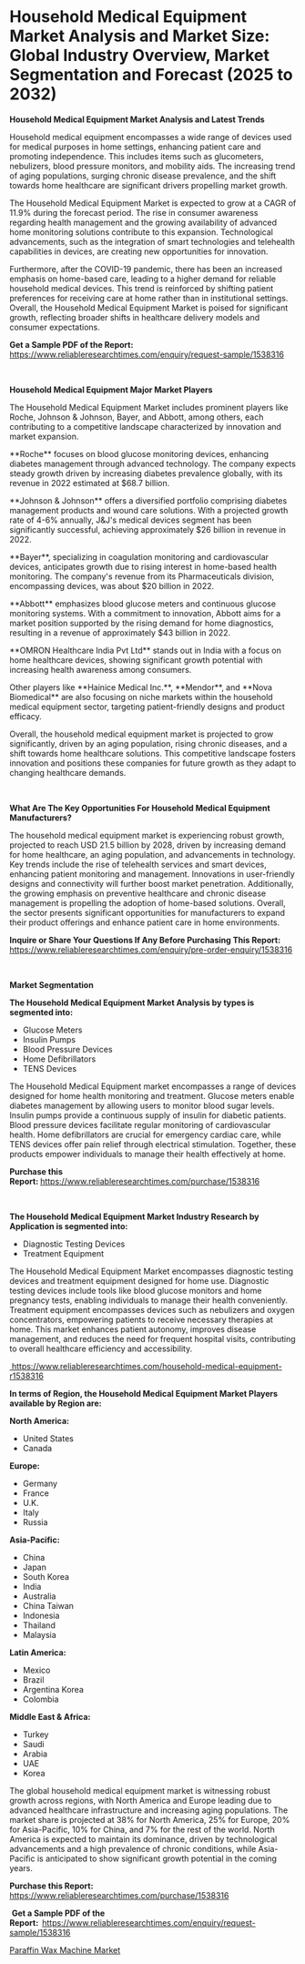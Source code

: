 <p><h1>Household Medical Equipment Market Analysis and Market Size: Global Industry Overview, Market Segmentation and Forecast (2025 to 2032)</h1></p><p><strong>Household Medical Equipment Market Analysis and Latest Trends</strong></p>
<p><p>Household medical equipment encompasses a wide range of devices used for medical purposes in home settings, enhancing patient care and promoting independence. This includes items such as glucometers, nebulizers, blood pressure monitors, and mobility aids. The increasing trend of aging populations, surging chronic disease prevalence, and the shift towards home healthcare are significant drivers propelling market growth.</p><p>The Household Medical Equipment Market is expected to grow at a CAGR of 11.9% during the forecast period. The rise in consumer awareness regarding health management and the growing availability of advanced home monitoring solutions contribute to this expansion. Technological advancements, such as the integration of smart technologies and telehealth capabilities in devices, are creating new opportunities for innovation. </p><p>Furthermore, after the COVID-19 pandemic, there has been an increased emphasis on home-based care, leading to a higher demand for reliable household medical devices. This trend is reinforced by shifting patient preferences for receiving care at home rather than in institutional settings. Overall, the Household Medical Equipment Market is poised for significant growth, reflecting broader shifts in healthcare delivery models and consumer expectations.</p></p>
<p><strong>Get a Sample PDF of the Report:&nbsp;</strong> <a href="https://www.reliableresearchtimes.com/enquiry/request-sample/1538316?utm_campaign=2096&utm_medium=2&utm_source=Github&utm_content=ia&utm_term=19022025&utm_id=household-medical-equipment">https://www.reliableresearchtimes.com/enquiry/request-sample/1538316</a></p>
<p>&nbsp;</p>
<p><strong>Household Medical Equipment Major Market Players</strong></p>
<p><p>The Household Medical Equipment Market includes prominent players like Roche, Johnson & Johnson, Bayer, and Abbott, among others, each contributing to a competitive landscape characterized by innovation and market expansion.</p><p>**Roche** focuses on blood glucose monitoring devices, enhancing diabetes management through advanced technology. The company expects steady growth driven by increasing diabetes prevalence globally, with its revenue in 2022 estimated at $68.7 billion.</p><p>**Johnson & Johnson** offers a diversified portfolio comprising diabetes management products and wound care solutions. With a projected growth rate of 4-6% annually, J&J's medical devices segment has been significantly successful, achieving approximately $26 billion in revenue in 2022.</p><p>**Bayer**, specializing in coagulation monitoring and cardiovascular devices, anticipates growth due to rising interest in home-based health monitoring. The company's revenue from its Pharmaceuticals division, encompassing devices, was about $20 billion in 2022.</p><p>**Abbott** emphasizes blood glucose meters and continuous glucose monitoring systems. With a commitment to innovation, Abbott aims for a market position supported by the rising demand for home diagnostics, resulting in a revenue of approximately $43 billion in 2022.</p><p>**OMRON Healthcare India Pvt Ltd** stands out in India with a focus on home healthcare devices, showing significant growth potential with increasing health awareness among consumers.</p><p>Other players like **Hainice Medical Inc.**, **Mendor**, and **Nova Biomedical** are also focusing on niche markets within the household medical equipment sector, targeting patient-friendly designs and product efficacy.</p><p>Overall, the household medical equipment market is projected to grow significantly, driven by an aging population, rising chronic diseases, and a shift towards home healthcare solutions. This competitive landscape fosters innovation and positions these companies for future growth as they adapt to changing healthcare demands.</p></p>
<p>&nbsp;</p>
<p><strong>What Are The Key Opportunities For Household Medical Equipment Manufacturers?</strong></p>
<p><p>The household medical equipment market is experiencing robust growth, projected to reach USD 21.5 billion by 2028, driven by increasing demand for home healthcare, an aging population, and advancements in technology. Key trends include the rise of telehealth services and smart devices, enhancing patient monitoring and management. Innovations in user-friendly designs and connectivity will further boost market penetration. Additionally, the growing emphasis on preventive healthcare and chronic disease management is propelling the adoption of home-based solutions. Overall, the sector presents significant opportunities for manufacturers to expand their product offerings and enhance patient care in home environments.</p></p>
<p><strong>Inquire or Share Your Questions If Any Before Purchasing This Report:</strong> <a href="https://www.reliableresearchtimes.com/enquiry/pre-order-enquiry/1538316?utm_campaign=2096&utm_medium=2&utm_source=Github&utm_content=ia&utm_term=19022025&utm_id=household-medical-equipment">https://www.reliableresearchtimes.com/enquiry/pre-order-enquiry/1538316</a></p>
<p>&nbsp;</p>
<p><strong>Market Segmentation</strong></p>
<p><strong>The Household Medical Equipment Market Analysis by types is segmented into:</strong></p>
<p><ul><li>Glucose Meters</li><li>Insulin Pumps</li><li>Blood Pressure Devices</li><li>Home Defibrillators</li><li>TENS Devices</li></ul></p>
<p><p>The Household Medical Equipment market encompasses a range of devices designed for home health monitoring and treatment. Glucose meters enable diabetes management by allowing users to monitor blood sugar levels. Insulin pumps provide a continuous supply of insulin for diabetic patients. Blood pressure devices facilitate regular monitoring of cardiovascular health. Home defibrillators are crucial for emergency cardiac care, while TENS devices offer pain relief through electrical stimulation. Together, these products empower individuals to manage their health effectively at home.</p></p>
<p><strong>Purchase this Report:&nbsp;</strong><a href="https://www.reliableresearchtimes.com/purchase/1538316?utm_campaign=2096&utm_medium=2&utm_source=Github&utm_content=ia&utm_term=19022025&utm_id=household-medical-equipment">https://www.reliableresearchtimes.com/purchase/1538316</a></p>
<p>&nbsp;</p>
<p><strong>The Household Medical Equipment Market Industry Research by Application is segmented into:</strong></p>
<p><ul><li>Diagnostic Testing Devices</li><li>Treatment Equipment</li></ul></p>
<p><p>The Household Medical Equipment Market encompasses diagnostic testing devices and treatment equipment designed for home use. Diagnostic testing devices include tools like blood glucose monitors and home pregnancy tests, enabling individuals to manage their health conveniently. Treatment equipment encompasses devices such as nebulizers and oxygen concentrators, empowering patients to receive necessary therapies at home. This market enhances patient autonomy, improves disease management, and reduces the need for frequent hospital visits, contributing to overall healthcare efficiency and accessibility.</p></p>
<p><a href="https://www.reliableresearchtimes.com/household-medical-equipment-r1538316?utm_campaign=2096&utm_medium=2&utm_source=Github&utm_content=ia&utm_term=19022025&utm_id=household-medical-equipment">&nbsp;https://www.reliableresearchtimes.com/household-medical-equipment-r1538316</a></p>
<p><strong>In terms of Region, the Household Medical Equipment Market Players available by Region are:</strong></p>
<p>
    <p> <strong> North America: </strong>
        <ul>
            <li>United States</li>
            <li>Canada</li>
        </ul>
        </p> 
    <p> <strong> Europe: </strong>
        <ul>
            <li>Germany</li>
            <li>France</li>
            <li>U.K.</li>
            <li>Italy</li>
            <li>Russia</li>
        </ul>
        </p> 
    <p> <strong> Asia-Pacific: </strong>
        <ul>
            <li>China</li>
            <li>Japan</li>
            <li>South Korea</li>
            <li>India</li>
            <li>Australia</li>
            <li>China Taiwan</li>
            <li>Indonesia</li>
            <li>Thailand</li>
            <li>Malaysia</li>
        </ul>
        </p> 
    <p> <strong> Latin America: </strong>
        <ul>
            <li>Mexico</li>
            <li>Brazil</li>
            <li>Argentina Korea</li>
            <li>Colombia</li>
        </ul>
        </p> 
    <p> <strong> Middle East & Africa: </strong>
        <ul>
            <li>Turkey</li>
            <li>Saudi</li>
            <li>Arabia</li>
            <li>UAE</li>
            <li>Korea</li>
        </ul>
    </p>
    </p>
<p><p>The global household medical equipment market is witnessing robust growth across regions, with North America and Europe leading due to advanced healthcare infrastructure and increasing aging populations. The market share is projected at 38% for North America, 25% for Europe, 20% for Asia-Pacific, 10% for China, and 7% for the rest of the world. North America is expected to maintain its dominance, driven by technological advancements and a high prevalence of chronic conditions, while Asia-Pacific is anticipated to show significant growth potential in the coming years.</p></p>
<p><strong>Purchase this Report: </strong><a href="https://www.reliableresearchtimes.com/purchase/1538316?utm_campaign=2096&utm_medium=2&utm_source=Github&utm_content=ia&utm_term=19022025&utm_id=household-medical-equipment">https://www.reliableresearchtimes.com/purchase/1538316</a></p>
<p>&nbsp;<strong>Get a Sample PDF of the Report:&nbsp;&nbsp;</strong><a href="https://www.reliableresearchtimes.com/enquiry/request-sample/1538316?utm_campaign=2096&utm_medium=2&utm_source=Github&utm_content=ia&utm_term=19022025&utm_id=household-medical-equipment">https://www.reliableresearchtimes.com/enquiry/request-sample/1538316</a></p>
<p><strong></strong></p>
<p><p><a href="https://github.com/NarcisoFerry/Market-Research-Report-List-1/blob/main/paraffin-wax-machine-market.md?utm_campaign=2096&utm_medium=2&utm_source=Github&utm_content=ia&utm_term=19022025&utm_id=household-medical-equipment">Paraffin Wax Machine Market</a></p></p>